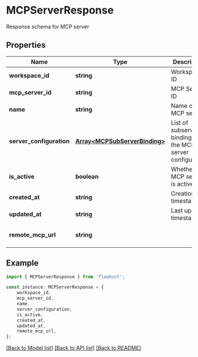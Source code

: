 # MCPServerResponse

Response schema for MCP server

## Properties

Name | Type | Description | Notes
------------ | ------------- | ------------- | -------------
**workspace_id** | **string** | Workspace ID | [default to undefined]
**mcp_server_id** | **string** | MCP Server ID | [default to undefined]
**name** | **string** | Name of the MCP server | [default to undefined]
**server_configuration** | [**Array&lt;MCPSubServerBinding&gt;**](MCPSubServerBinding.md) | List of subserver bindings for the MCP server configuration | [default to undefined]
**is_active** | **boolean** | Whether the MCP server is active | [default to undefined]
**created_at** | **string** | Creation timestamp | [default to undefined]
**updated_at** | **string** | Last update timestamp | [default to undefined]
**remote_mcp_url** | **string** |  | [optional] [default to undefined]

## Example

```typescript
import { MCPServerResponse } from 'flowhunt';

const instance: MCPServerResponse = {
    workspace_id,
    mcp_server_id,
    name,
    server_configuration,
    is_active,
    created_at,
    updated_at,
    remote_mcp_url,
};
```

[[Back to Model list]](../README.md#documentation-for-models) [[Back to API list]](../README.md#documentation-for-api-endpoints) [[Back to README]](../README.md)
